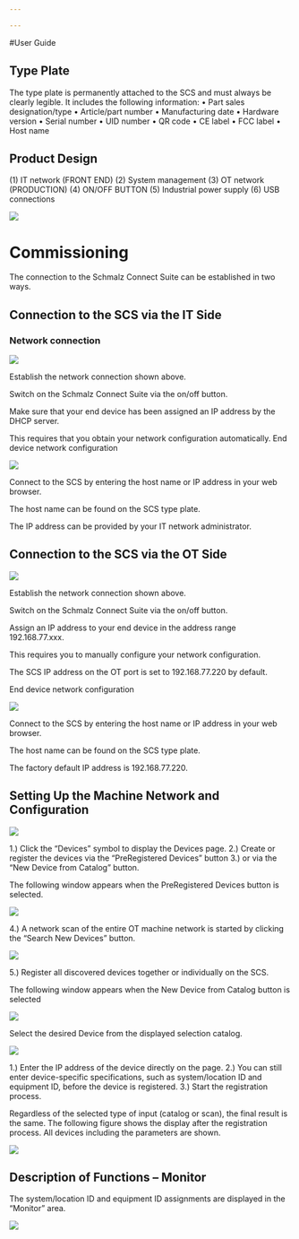 ```yaml
---

---
```

#User Guide


## Type Plate

The type plate is permanently attached to the SCS and must always be clearly legible.
It includes the following information:
• Part sales designation/type
• Article/part number
• Manufacturing date
• Hardware version
• Serial number
• UID number
• QR code
• CE label
• FCC label
• Host name

## Product Design

(1) IT network (FRONT END)
(2) System management
(3) OT network (PRODUCTION)
(4) ON/OFF BUTTON
(5) Industrial power supply
(6) USB connections

![](/aufbau-scs.png)

# Commissioning

The connection to the Schmalz Connect Suite can be established in two ways.

## Connection to the SCS via the IT Side

### Network connection

![](/Bild2.png)

Establish the network connection shown above.

Switch on the Schmalz Connect Suite via the on/off button.

Make sure that your end device has been assigned an IP address by the DHCP server.

This requires that you obtain your network configuration automatically.
End device network configuration

![](/Bild3.png)

Connect to the SCS by entering the host name or IP address in your web browser.

The host name can be found on the SCS type plate.

The IP address can be provided by your IT network administrator.

## Connection to the SCS via the OT Side

![](/Bild4.png)

Establish the network connection shown above.

Switch on the Schmalz Connect Suite via the on/off button.

Assign an IP address to your end device in the address range 192.168.77.xxx.

This requires you to manually configure your network configuration.

The SCS IP address on the OT port is set to 192.168.77.220 by default.

End device network configuration

![](/Bild5.png)

Connect to the SCS by entering the host name or IP address in your web browser.

The host name can be found on the SCS type plate.

The factory default IP address is 192.168.77.220.

## Setting Up the Machine Network and Configuration

![](/bild1-1.png)

1\.) Click the “Devices” symbol to display the Devices page.
2\.) Create or register the devices via the “PreRegistered Devices” button
3\.) or via the “New Device from Catalog” button.

The following window appears when the PreRegistered Devices button is selected.

![](/bild2-1.png)

4\.) A network scan of the entire OT machine network is started by clicking the “Search New Devices” button.

![](/bild3-1.png)

5\.) Register all discovered devices together or individually on the SCS.

The following window appears when the New Device from Catalog button is selected

![](/bild6.png)

Select the desired Device from the displayed selection catalog.

![](/bild7.png)

1\.) Enter the IP address of the device directly on the page.
2\.) You can still enter device-specific specifications, such as system/location ID and equipment ID, before the device is registered.
3\.) Start the registration process.

Regardless of the selected type of input (catalog or scan), the final result is the same. The following figure shows the display after the registration process. All devices including the parameters are shown.

![](/bild4-1.png)

## Description of Functions – Monitor

The system/location ID and equipment ID assignments are displayed in the “Monitor” area.

![](/bild5-1.png)